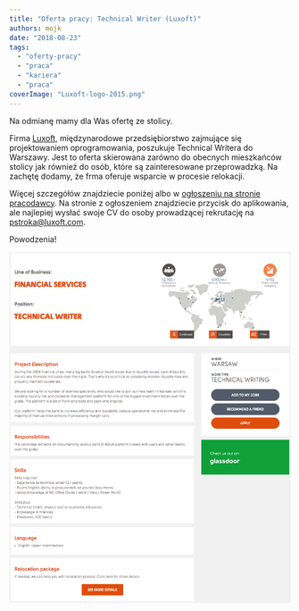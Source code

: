 ```yaml
---
title: "Oferta pracy: Technical Writer (Luxoft)"
authors: mojk
date: "2018-08-23"
tags:
  - "oferty-pracy"
  - "praca"
  - "kariera"
  - "praca"
coverImage: "Luxoft-logo-2015.png"
---
```


Na odmianę mamy dla Was ofertę ze stolicy.

<!--truncate-->

Firma [Luxoft](https://www.luxoft.com/), międzynarodowe przedsiębiorstwo
zajmujące się projektowaniem oprogramowania, poszukuje Technical Writera do
Warszawy. Jest to oferta skierowana zarówno do obecnych mieszkańców stolicy jak
również do osób, które są zainteresowane przeprowadzką. Na zachętę dodamy, że
frma oferuje wsparcie w procesie relokacji.

Więcej szczegółów znajdziecie poniżej albo w
[ogłoszeniu na stronie pracodawcy](https://career.luxoft.com/careers/179894/technical-writer/).
Na stronie z ogłoszeniem znajdziecie przycisk do aplikowania, ale
najlepiej wysłać swoje CV do osoby prowadzącej rekrutację na
[pstroka@luxoft.com](mailto:pstroka@luxoft.com).

Powodzenia!

[![](images/tech_writer_luxoft.png)](http://techwriter.pl/wp-content/uploads/2018/08/tech_writer_luxoft.png)
